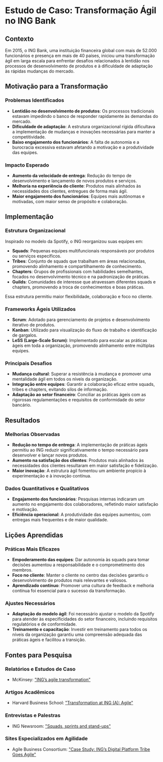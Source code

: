 # Estudo de Caso: Transformação Ágil no ING Bank

## Contexto
Em 2015, o ING Bank, uma instituição financeira global com mais de 52.000 funcionários e presença em mais de 40 países, iniciou uma transformação ágil em larga escala para enfrentar desafios relacionados à lentidão nos processos de desenvolvimento de produtos e à dificuldade de adaptação às rápidas mudanças do mercado. 

## Motivação para a Transformação

### Problemas Identificados
- **Lentidão no desenvolvimento de produtos**: Os processos tradicionais estavam impedindo o banco de responder rapidamente às demandas do mercado.
- **Dificuldade de adaptação**: A estrutura organizacional rígida dificultava a implementação de mudanças e inovações necessárias para manter a competitividade.
- **Baixo engajamento dos funcionários**: A falta de autonomia e a burocracia excessiva estavam afetando a motivação e a produtividade das equipes.

### Impacto Esperado
- **Aumento da velocidade de entrega**: Redução do tempo de desenvolvimento e lançamento de novos produtos e serviços.
- **Melhoria na experiência do cliente**: Produtos mais alinhados às necessidades dos clientes, entregues de forma mais ágil.
- **Maior engajamento dos funcionários**: Equipes mais autônomas e motivadas, com maior senso de propósito e colaboração.

## Implementação

### Estrutura Organizacional
Inspirado no modelo da Spotify, o ING reorganizou suas equipes em:
- **Squads**: Pequenas equipes multifuncionais responsáveis por produtos ou serviços específicos.
- **Tribes**: Conjunto de squads que trabalham em áreas relacionadas, promovendo alinhamento e compartilhamento de conhecimento.
- **Chapters**: Grupos de profissionais com habilidades semelhantes, focados no desenvolvimento técnico e na padronização de práticas.
- **Guilds**: Comunidades de interesse que atravessam diferentes squads e chapters, promovendo a troca de conhecimentos e boas práticas.

Essa estrutura permitiu maior flexibilidade, colaboração e foco no cliente.

### Frameworks Ágeis Utilizados
- **Scrum**: Adotado para gerenciamento de projetos e desenvolvimento iterativo de produtos.
- **Kanban**: Utilizado para visualização do fluxo de trabalho e identificação de gargalos.
- **LeSS (Large-Scale Scrum)**: Implementado para escalar as práticas ágeis em toda a organização, promovendo alinhamento entre múltiplas equipes.

### Principais Desafios
- **Mudança cultural**: Superar a resistência à mudança e promover uma mentalidade ágil em todos os níveis da organização.
- **Integração entre equipes**: Garantir a colaboração eficaz entre squads, tribes e chapters, evitando silos de informação.
- **Adaptação ao setor financeiro**: Conciliar as práticas ágeis com as rigorosas regulamentações e requisitos de conformidade do setor bancário.

## Resultados

### Melhorias Observadas
- **Redução no tempo de entrega**: A implementação de práticas ágeis permitiu ao ING reduzir significativamente o tempo necessário para desenvolver e lançar novos produtos.
- **Aumento na satisfação dos clientes**: Produtos mais alinhados às necessidades dos clientes resultaram em maior satisfação e fidelização.
- **Maior inovação**: A estrutura ágil fomentou um ambiente propício à experimentação e à inovação contínua.

### Dados Quantitativos e Qualitativos
- **Engajamento dos funcionários**: Pesquisas internas indicaram um aumento no engajamento dos colaboradores, refletindo maior satisfação e motivação.
- **Eficiência operacional**: A produtividade das equipes aumentou, com entregas mais frequentes e de maior qualidade.

## Lições Aprendidas

### Práticas Mais Eficazes
- **Empoderamento das equipes**: Dar autonomia às squads para tomar decisões aumentou a responsabilidade e o comprometimento dos membros.
- **Foco no cliente**: Manter o cliente no centro das decisões garantiu o desenvolvimento de produtos mais relevantes e valiosos.
- **Aprendizado contínuo**: Promover uma cultura de feedback e melhoria contínua foi essencial para o sucesso da transformação.

### Ajustes Necessários
- **Adaptação do modelo ágil**: Foi necessário ajustar o modelo da Spotify para atender às especificidades do setor financeiro, incluindo requisitos regulatórios e de conformidade.
- **Treinamento e capacitação**: Investir em treinamento para todos os níveis da organização garantiu uma compreensão adequada das práticas ágeis e facilitou a transição.

## Fontes para Pesquisa
### Relatórios e Estudos de Caso
- McKinsey: ["ING’s agile transformation"](https://www.mckinsey.com/business-functions/organization/our-insights/ings-agile-transformation)
  
### Artigos Acadêmicos
- Harvard Business School: ["Transformation at ING (A): Agile"](https://www.hbs.edu)

### Entrevistas e Palestras
- ING Newsroom: ["Squads, sprints and stand-ups"](https://www.ing.com/Newsroom.htm)

### Sites Especializados em Agilidade
- Agile Business Consortium: ["Case Study: ING’s Digital Platform Tribe Goes Agile"](https://www.agilebusiness.org)



